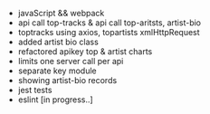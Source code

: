 - javaScript && webpack
- api call top-tracks & api call top-aritsts, artist-bio
- toptracks using axios, topartists xmlHttpRequest
- added artist bio class
- refactored apikey top & artist charts
- limits one server call per api
- separate key module
- showing artist-bio records
- jest tests
- eslint
[in progress..]


